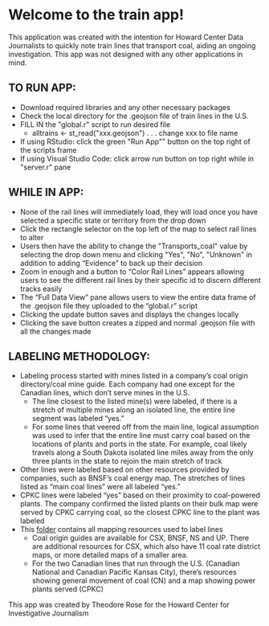 # Welcome to the train app!

This application was created with the intention for Howard Center Data Journalists to quickly note train lines that transport coal, aiding an ongoing investigation. This app was not designed with any other applications in mind.

## TO RUN APP:
- Download required libraries and any other necessary packages
- Check the local directory for the .geojson file of train lines in the U.S.
- FILL IN the "global.r" script to run desired file
  + alltrains <- st_read("xxx.geojson") . . . change xxx to file name
- If using RStudio: click the green "Run App"" button on the top right of the scripts frame 
- If using Visual Studio Code: click arrow run button on top right while in "server.r" pane

## WHILE IN APP:
- None of the rail lines will immediately load, they will load once you have selected a specific state or territory from the drop down
- Click the rectangle selector on the top left of the map to select rail lines to alter
- Users then have the ability to change the "Transports_coal" value by selecting the drop down menu and clicking "Yes", "No", "Unknown" in addition to adding “Evidence” to back up their decision
- Zoom in enough and a button to “Color Rail Lines” appears allowing users to see the different rail lines by their specific id to discern different tracks easily
- The “Full Data View” pane allows users to view the entire data frame of the .geojson file they uploaded to the “global.r” script
- Clicking the update button saves and displays the changes locally
- Clicking the save button creates a zipped and normal .geojson file with all the changes made

## LABELING METHODOLOGY: 
- Labeling process started with mines listed in a company’s coal origin directory/coal mine guide. Each company had one except for the Canadian lines, which don’t serve mines in the U.S. 
  - The line closest to the listed mine(s) were labeled, if there is a stretch of multiple mines along an isolated line, the entire line segment was labeled “yes.”
  - For some lines that veered off from the main line, logical assumption was used to infer that the entire line must carry coal based on the locations of plants and ports in the state. For example, coal likely travels along a South Dakota isolated line miles away from the only three plants in the state to rejoin the main stretch of track
- Other lines were labeled based on other resources provided by companies, such as BNSF’s coal energy map. The stretches of lines listed as “main coal lines” were all labeled “yes.” 
- CPKC lines were labeled “yes” based on their proximity to coal-powered plants. The company confirmed the listed plants on their bulk map were served by CPKC carrying coal, so the closest CPKC line to the plant was labeled
- This [folder](https://drive.google.com/drive/folders/1pO5h9muNizQygdLzttCIX2XANaR4JT4z?usp=sharing) contains all mapping resources used to label lines 
  - Coal origin guides are available for CSX, BNSF, NS and UP. There are additional resources for CSX, which also have 11 coal rate district maps, or more detailed maps of a smaller area. 
  - For the two Canadian lines that run through the U.S. (Canadian National and Canadian Pacific Kansas City), there’s resources showing general movement of coal (CN) and a map showing power plants served (CPKC)


This app was created by Theodore Rose for the Howard Center for Investigative Journalism
